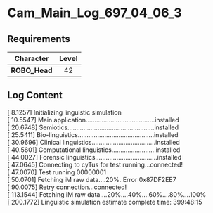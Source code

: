 # Cam_Main_Log_697_04_06_3
## Requirements
|  Character  |Level|
|-------------|:---:|
|**ROBO_Head**| 42  |

## Log Content
[   8.1257] Initializing linguistic simulation<br>
[  10.5547] Main application.......................................installed<br>
[  20.6748] Semiotics.................................................installed<br>
[  25.5411] Bio\-linguistics...........................................installed<br>
[  30.9696] Clinical linguistics....................................installed<br>
[  40.5601] Computational linguistics.........................installed<br>
[  44.0027] Forensic linguistics...................................installed<br>
[  47.0645] Connecting to cyTus for test running...connected!<br>
[  47.0070] Test running 00000001<br>
[  50.0701] Fetching iM raw data....20%..Error 0x87DF2EE7<br>
[  90.0075] Retry connection...connected!<br>
[ 113.1544] Fetching iM raw data....20%....40%....60%....80%....100%<br>
[ 200.1772] Linguistic simulation estimate complete time: 399:48:15
